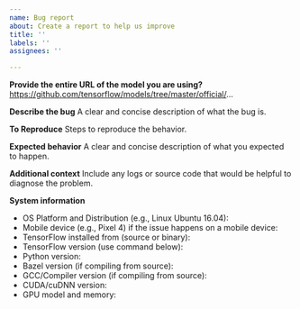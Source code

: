 ```yaml
---
name: Bug report
about: Create a report to help us improve
title: ''
labels: ''
assignees: ''

---
```


**Provide the entire URL of the model you are using?**
https://github.com/tensorflow/models/tree/master/official/...

**Describe the bug**
A clear and concise description of what the bug is.

**To Reproduce**
Steps to reproduce the behavior.

**Expected behavior**
A clear and concise description of what you expected to happen.

**Additional context**
Include any logs or source code that would be helpful to diagnose the problem.

**System information**

- OS Platform and Distribution (e.g., Linux Ubuntu 16.04):
- Mobile device (e.g., Pixel 4) if the issue happens on a mobile device:
- TensorFlow installed from (source or binary):
- TensorFlow version (use command below):
- Python version:
- Bazel version (if compiling from source):
- GCC/Compiler version (if compiling from source):
- CUDA/cuDNN version:
- GPU model and memory:

<!-- 
Collect system information using our environment capture script.
https://github.com/tensorflow/tensorflow/tree/master/tools/tf_env_collect.sh

You can also obtain the TensorFlow version with:

1. TensorFlow 1.0
`python -c "import tensorflow as tf; print(tf.GIT_VERSION, tf.VERSION)"`

2. TensorFlow 2.0
`python -c "import tensorflow as tf; print(tf.version.GIT_VERSION, tf.version.VERSION)"`
-->
